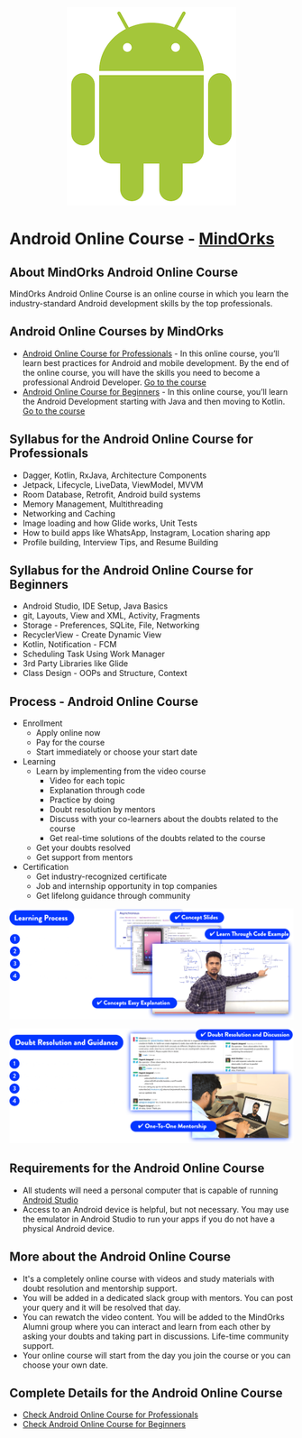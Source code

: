 <p align="center">
<img alt="Android Online Course" src="https://raw.githubusercontent.com/MindorksOpenSource/android-online-course/master/images/android.png">
</p>

# Android Online Course - [MindOrks](https://mindorks.com)

## About MindOrks Android Online Course
MindOrks Android Online Course is an online course in which you learn the industry-standard Android development skills by the top professionals.

## Android Online Courses by MindOrks
* [Android Online Course for Professionals](https://bootcamp.mindorks.com) - In this online course, you’ll learn best practices for Android and mobile development. By the end of the online course, you will have the skills you need to become a professional Android Developer. [Go to the course](https://bootcamp.mindorks.com)
* [Android Online Course for Beginners](https://bootcamp.mindorks.com/android-training-for-beginners) - In this online course, you’ll learn the Android Development starting with Java and then moving to Kotlin. [Go to the course](https://bootcamp.mindorks.com/android-training-for-beginners)

## Syllabus for the Android Online Course for Professionals
* Dagger, Kotlin, RxJava, Architecture Components
* Jetpack, Lifecycle, LiveData, ViewModel, MVVM
* Room Database, Retrofit, Android build systems
* Memory Management, Multithreading
* Networking and Caching
* Image loading and how Glide works, Unit Tests
* How to build apps like WhatsApp, Instagram, Location sharing app
* Profile building, Interview Tips, and Resume Building

## Syllabus for the Android Online Course for Beginners
* Android Studio, IDE Setup, Java Basics
* git, Layouts, View and XML, Activity, Fragments
* Storage - Preferences, SQLite, File, Networking
* RecyclerView - Create Dynamic View
* Kotlin, Notification - FCM
* Scheduling Task Using Work Manager
* 3rd Party Libraries like Glide
* Class Design - OOPs and Structure, Context

## Process - Android Online Course
* Enrollment
	* Apply online now
	* Pay for the course
	* Start immediately or choose your start date
* Learning
	* Learn by implementing from the video course
		* Video for each topic
		* Explanation through code
		* Practice by doing
		* Doubt resolution by mentors
		* Discuss with your co-learners about the doubts related to the course
		* Get real-time solutions of the doubts related to the course
	* Get your doubts resolved
	* Get support from mentors
* Certification
	* Get industry-recognized certificate
	* Job and internship opportunity in top companies
	* Get lifelong guidance through community

<p align="center">
<img alt="Android Online Course Process" src="https://raw.githubusercontent.com/MindorksOpenSource/android-online-course/master/images/process_1.png">
</p>

<p align="center">
<img alt="Android Online Course Process" src="https://raw.githubusercontent.com/MindorksOpenSource/android-online-course/master/images/process_2.png">
</p>

## Requirements for the Android Online Course
* All students will need a personal computer that is capable of running [Android Studio](https://developer.android.com/studio)
* Access to an Android device is helpful, but not necessary. You may use the emulator in Android Studio to run your apps if you do not have a physical Android device.

## More about the Android Online Course
* It's a completely online course with videos and study materials with doubt resolution and mentorship support.
* You will be added in a dedicated slack group with mentors. You can post your query and it will be resolved that day.
* You can rewatch the video content. You will be added to the MindOrks Alumni group where you can interact and learn from each other by asking your doubts and taking part in discussions. Life-time community support.
* Your online course will start from the day you join the course or you can choose your own date.

## Complete Details for the Android Online Course
* [Check Android Online Course for Professionals](https://bootcamp.mindorks.com) 
* [Check Android Online Course for Beginners](https://bootcamp.mindorks.com/android-training-for-beginners)
